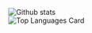 ![Github stats](https://github-readme-stats.vercel.app/api?username=Eanya-Tonic&theme=default&show_icons=true&count_private=true)
<br>
![Top Languages Card](https://github-readme-stats.vercel.app/api/top-langs/?username=Eanya-Tonic)
